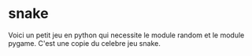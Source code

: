 # snake
Voici un petit jeu en python qui necessite le module random et le module pygame. 
C'est une copie du celebre jeu snake. 
